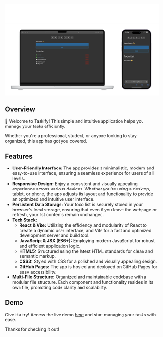 <p align="center">
  <img src="https://github.com/shaf-m/Taskify/blob/main/Taskify-logos_white.png" width="600px/>
</p>

<p align="center">
  <img src="https://github.com/shaf-m/Taskify/blob/main/Mockups/MockupsCombinedLogo.png"/>
</p>

## Overview

👋 Welcome to Taskify! This simple and intuitive application helps you manage your tasks efficiently. 

Whether you're a professional, student, or anyone looking to stay organized, this app has got you covered.

## Features

- **User-Friendly Interface:** The app provides a minimalistic, modern and easy-to-use interface, ensuring a seamless experience for users of all levels.
- **Responsive Design:** Enjoy a consistent and visually appealing experience across various devices. Whether you're using a desktop, tablet, or phone, the app adjusts its layout and functionality to provide an optimized and intuitive user interface.
- **Persistent Data Storage:** Your todo list is securely stored in your browser's local storage, ensuring that even if you leave the webpage or refresh, your list contents remain unchanged.
- **Tech Stack:**
  - **React & Vite:** Utilizing the efficiency and modularity of React to create a dynamic user interface, and Vite for a fast and optimized development server and build tool.
  - **JavaScript & JSX (ES6+):** Employing modern JavaScript for robust and efficient application logic.
  - **HTML5:** Structured using the latest HTML standards for clean and semantic markup.
  - **CSS3:** Styled with CSS for a polished and visually appealing design.
  - **GitHub Pages:** The app is hosted and deployed on GitHub Pages for easy accessibility.
- **Multi-File Structure:** Organized and maintainable codebase with a modular file structure. Each component and functionality resides in its own file, promoting code clarity and scalability.

## Demo

Give it a try! Access the live demo [here](https://shaf-m.github.io/Taskify/) and start managing your tasks with ease.

Thanks for checking it out!
